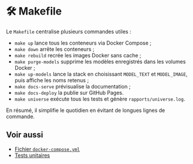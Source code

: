 # 🛠 Makefile

Le `Makefile` centralise plusieurs commandes utiles :
- `make up` lance tous les conteneurs via Docker Compose ;
- `make down` arrête les conteneurs ;
- `make rebuild` recrée les images Docker sans cache ;
- `make purge-models` supprime les modèles enregistrés dans les volumes Docker ;
- `make up-models` lance la stack en choisissant `MODEL_TEXT` et `MODEL_IMAGE`,
  puis affiche les noms retenus ;
- `make docs-serve` prévisualise la documentation ;
- `make docs-deploy` la publie sur GitHub Pages.
- `make universe` exécute tous les tests et génère `rapports/universe.log`.

En résumé, il simplifie le quotidien en évitant de longues lignes de commande.

## Voir aussi

- [Fichier `docker-compose.yml`](docker-compose-yml.md)
- [Tests unitaires](tests-unitaires.md)
